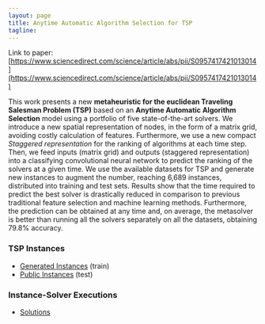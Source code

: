 ```yaml
---
layout: page
title: Anytime Automatic Algorithm Selection for TSP
tagline: 
---
```

Link to paper: [https://www.sciencedirect.com/science/article/abs/pii/S0957417421013014](https://www.sciencedirect.com/science/article/abs/pii/S0957417421013014)

This work presents a new **metaheuristic for the euclidean Traveling Salesman Problem (TSP)** based on an **Anytime Automatic Algorithm Selection** model using a portfolio of five state-of-the-art solvers. We introduce a new spatial representation of nodes, in the form of a matrix grid, avoiding costly calculation of features. Furthermore, we use a new compact *Staggered representation* for the ranking of algorithms at each time step. Then, we feed inputs (matrix grid) and outputs (staggered representation) into a classifying convolutional neural network to predict the ranking of the solvers at a given time. We use the available datasets for TSP and generate new instances to augment the number, reaching 6,689 instances, distributed into training and test sets. Results show that the time required to predict the best solver is drastically reduced in comparison to previous traditional feature selection and machine learning methods. Furthermore, the prediction can be obtained at any time and, on average, the metasolver is better than running all the solvers separately on all the datasets, obtaining 79.8% accuracy.

### TSP Instances

* [Generated Instances](https://drive.google.com/drive/folders/1OKzNy0mv0W0jlhauDmmoBiLKIhBDmGlh?usp=sharing) (train)
* [Public Instances](https://drive.google.com/drive/folders/1M4OZIpD2MilHUEp283ofgBTezQcDdnmh?usp=sharing) (test)

### Instance-Solver Executions

* [Solutions](https://drive.google.com/drive/folders/1X9m-mvj1sEovwhRiNpnTrm3ID8SAdVT0?usp=sharing)
